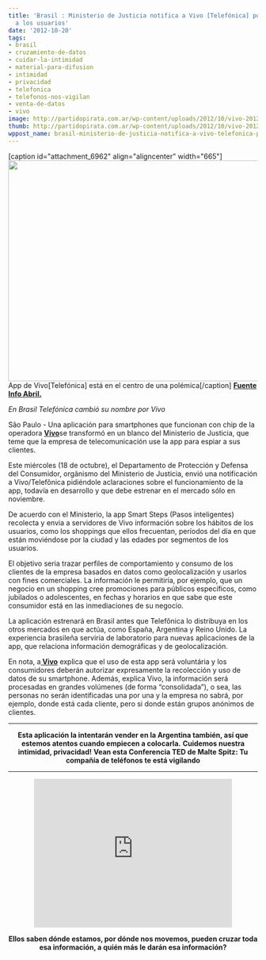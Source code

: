 ```yaml
---
title: 'Brasil : Ministerio de Justicia notifica a Vivo [Telefónica] por app que monitorea
  a los usuarios'
date: '2012-10-20'
tags:
- brasil
- cruzamiento-de-datos
- cuidar-la-intimidad
- material-para-difusion
- intimidad
- privacidad
- telefonica
- telefonos-nos-vigilan
- venta-de-datos
- vivo
image: http://partidopirata.com.ar/wp-content/uploads/2012/10/vivo-20121018205859.jpg
thumb: http://partidopirata.com.ar/wp-content/uploads/2012/10/vivo-20121018205859-150x150.jpg
wppost_name: brasil-ministerio-de-justicia-notifica-a-vivo-telefonica-por-app-que-monitorea-a-los-usuarios
---
```


[caption id="attachment_6962" align="aligncenter" width="665"]<a href="http://partidopirata.com.ar/wp-content/uploads/2012/10/vivo-20121018205859.jpg"><img class="size-full wp-image-6962" title="vivo-20121018205859" src="http://partidopirata.com.ar/wp-content/uploads/2012/10/vivo-20121018205859.jpg" alt="" width="665" height="445" /></a> App de Vivo[Telefónica] está en el centro de una polémica[/caption]
<strong><a href="http://info.abril.com.br/noticias/mercado/ministerio-da-justica-notifica-vivo-por-app-que-monitora-usuarios-18102012-60.shl" target="_blank">Fuente Info Abril.</a></strong>

<em>En Brasil Telefónica cambió su nombre por Vivo</em>

São Paulo - Una aplicación para smartphones que funcionan con chip de la operadora <a href="http://info.abril.com.br/topicos/vivo/" target="_blank"><strong>Vivo</strong></a>se transformó en un blanco del Ministerio de Justicia, que teme que la empresa de telecomunicación use la app para espiar a sus clientes.

Este miércoles (18 de octubre), el Departamento de Protección y Defensa del Consumidor, orgãnismo del Ministerio de Justicia, envió una notificación a Vivo/Telefônica pidiéndole aclaraciones sobre el funcionamiento de la app, todavía en desarrollo y que debe estrenar en el mercado sólo en noviembre.

De acuerdo con el Ministerio, la app Smart Steps (Pasos inteligentes) recolecta y envia a servidores de Vivo información sobre los hábitos de los usuarios, como los shoppings que ellos frecuentan, períodos del día en que están moviéndose por la ciudad y las edades por segmentos de los usuarios.

El objetivo seria trazar perfiles de comportamiento y consumo de los clientes de la empresa basados en datos como geolocalización y usarlos con fines comerciales. La información le permitiría, por ejemplo, que un negocio en un shopping cree promociones para públicos específicos, como jubilados o adolescentes, en fechas y horarios en que sabe que este consumidor está en las inmediaciones de su negocio.

La aplicación estrenará en Brasil antes que Telefônica lo distribuya en los otros mercados en que actúa, como España, Argentina y Reino Unido. La experiencia brasileña serviria de laboratorio para nuevas aplicaciones de la app, que relaciona información demográficas y de geolocalización.

En nota, a<a href="http://info.abril.com.br/topicos/vivo/" target="_blank"><strong> Vivo</strong></a> explica que el uso de esta app será voluntária y los consumidores deberán autorizar expresamente la recolección y uso de datos de su smartphone. Además, explica Vivo, la información será procesadas en grandes volúmenes (de forma “consolidada”), o sea, las personas no serán identificadas una por una y la empresa no sabrá, por ejemplo, donde está cada cliente, pero si donde están grupos anónimos de clientes.

<hr />
<p style="text-align: center;"><strong>Esta aplicación la intentarán vender en la Argentina también, así que estemos atentos cuando empiecen a colocarla.</strong>
<strong> Cuidemos nuestra intimidad, privacidad!</strong>
<strong> Vean esta Conferencia TED de Malte Spitz: Tu compañía de teléfonos te está vigilando
</strong></p>


<hr />

<center>
<iframe src="http://player.vimeo.com/video/46506205" frameborder="0" width="400" height="300"></iframe></center>
<p style="text-align: center;"><strong>Ellos saben dónde estamos, por dónde nos movemos, pueden cruzar toda esa información, a quién más le darán esa información?</strong></p>
